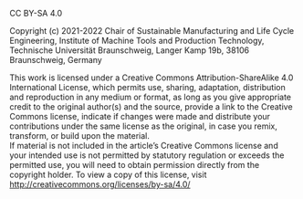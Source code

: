 CC BY-SA 4.0

Copyright (c) 2021-2022 Chair of Sustainable Manufacturing and Life Cycle Engineering,
Institute of Machine Tools and Production Technology, Technische Universität Braunschweig,
Langer Kamp 19b, 38106 Braunschweig, Germany

This work is licensed under a Creative Commons Attribution-ShareAlike 4.0 International License, 
which permits use, sharing, adaptation, distribution and reproduction in any medium or
format, as long as you give appropriate credit to the original author(s) and the source, 
provide a link to the Creative Commons license, indicate if changes were made and distribute your contributions under the same license as the original, 
in case you remix, transform, or build upon the material.  
If material is not included in the article’s Creative Commons license and your intended use is not permitted by statutory regulation or exceeds the permitted use, 
you will need to obtain permission directly from the copyright holder. 
To view a copy of this license, visit <http://creativecommons.org/licenses/by-sa/4.0/>